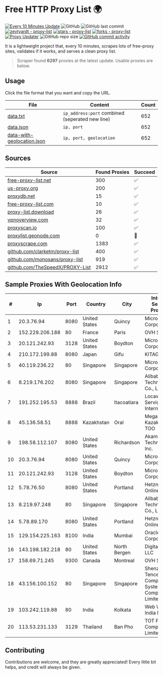 
# Free HTTP Proxy List 🌍

[![Every 10 Minutes Update](https://github.com/mertguvencli/http-proxy-list/actions/workflows/main.yml/badge.svg?branch=main)](https://github.com/mertguvencli/http-proxy-list/actions/workflows/main.yml)
![GitHub](https://img.shields.io/github/license/mertguvencli/http-proxy-list)
![GitHub last commit](https://img.shields.io/github/last-commit/mertguvencli/http-proxy-list)
[![zevtyardt - proxy-list](https://img.shields.io/static/v1?label=zevtyardt&message=proxy-list&color=blue&logo=github)](https://github.com/zevtyardt/proxy-list "Go to GitHub repo")
[![stars - proxy-list](https://img.shields.io/github/stars/zevtyardt/proxy-list?style=social)](https://github.com/zevtyardt/proxy-list)
[![forks - proxy-list](https://img.shields.io/github/forks/zevtyardt/proxy-list?style=social)](https://github.com/zevtyardt/proxy-list)
[![Proxy Updater](https://github.com/zevtyardt/proxy-list/workflows/Proxy%20Updater/badge.svg)](https://github.com/zevtyardt/proxy-list/actions?query=workflow:"Proxy+Updater")
![GitHub repo size](https://img.shields.io/github/repo-size/zevtyardt/proxy-list)
[![GitHub commit activity](https://img.shields.io/github/commit-activity/m/zevtyardt/proxy-list?logo=commits)](https://github.com/zevtyardt/proxy-list/commits/main)

It is a lightweight project that, every 10 minutes, scrapes lots of free-proxy sites, validates if it works, and serves a clean proxy list.

> Scraper found **6297** proxies at the latest update. Usable proxies are below.

## Usage

Click the file format that you want and copy the URL.

|File|Content|Count|
|----|-------|-----|
|[data.txt](https://raw.githubusercontent.com/mertguvencli/http-proxy-list/main/proxy-list/data.txt)|`ip_address:port` combined (seperated new line)|652|
|[data.json](https://raw.githubusercontent.com/mertguvencli/http-proxy-list/main/proxy-list/data.json)|`ip, port`|652|
|[data-with-geolocation.json](https://raw.githubusercontent.com/mertguvencli/http-proxy-list/main/proxy-list/data-with-geolocation.json)|`ip, port, geolocation`|652|

## Sources

|Source|Found Proxies|Succeed|
|------|-------------|-------|
|[free-proxy-list.net](https://free-proxy-list.net)|300|✅|
|[us-proxy.org](https://www.us-proxy.org)|200|✅|
|[proxydb.net](http://proxydb.net)|15|✅|
|[free-proxy-list.com](https://free-proxy-list.com/?page=&port=&type%5B%5D=http&type%5B%5D=https&up_time=0&search=Search)|10|✅|
|[proxy-list.download](https://www.proxy-list.download/HTTP)|26|✅|
|[vpnoverview.com](https://vpnoverview.com/privacy/anonymous-browsing/free-proxy-servers)|32|✅|
|[proxyscan.io](https://www.proxyscan.io)|100|✅|
|[proxylist.geonode.com](https://proxylist.geonode.com/api/proxy-list?limit=300&page=1&sort_by=lastChecked&sort_type=desc&protocols=http,https)|0|🚫|
|[proxyscrape.com](https://api.proxyscrape.com/v2/?request=displayproxies&protocol=http&timeout=10000&country=all&ssl=all&anonymity=all)|1383|✅|
|[github.com/clarketm/proxy-list](https://raw.githubusercontent.com/clarketm/proxy-list/master/proxy-list-raw.txt)|400|✅|
|[github.com/monosans/proxy-list](https://raw.githubusercontent.com/monosans/proxy-list/main/proxies/http.txt)|919|✅|
|[github.com/TheSpeedX/PROXY-List](https://raw.githubusercontent.com/TheSpeedX/PROXY-List/master/http.txt)|2912|✅|


## Sample Proxies With Geolocation Info

|#|Ip|Port|Country|City|Internet Service Provider|
|-|--|----|-------|----|-------------------------|
|1|20.3.76.94|8080|United States|Quincy|Microsoft Corporation|
|2|152.228.206.188|80|France|Paris|OVH SAS|
|3|20.121.242.93|3128|United States|Boydton|Microsoft Corporation|
|4|210.172.199.88|8080|Japan|Gifu|KITAGATA|
|5|40.119.236.22|80|Singapore|Singapore|Microsoft Corporation|
|6|8.219.176.202|8080|Singapore|Singapore|Alibaba (US) Technology Co., Ltd.|
|7|191.252.195.53|8888|Brazil|Itacoatiara|Locaweb Serviços de Internet S/A|
|8|45.136.58.51|8888|Kazakhstan|Oral|Megahost Kazakhstan TOO|
|9|198.58.112.107|8080|United States|Richardson|Akamai Technologies, Inc.|
|10|20.3.76.94|8080|United States|Quincy|Microsoft Corporation|
|11|20.121.242.93|3128|United States|Boydton|Microsoft Corporation|
|12|5.78.76.50|8080|United States|Portland|Hetzner Online GmbH|
|13|8.219.97.248|80|Singapore|Singapore|Alibaba (US) Technology Co., Ltd.|
|14|5.78.89.170|8080|United States|Portland|Hetzner Online GmbH|
|15|129.154.225.163|8100|India|Mumbai|Oracle Corporation|
|16|143.198.182.218|80|United States|North Bergen|DigitalOcean, LLC|
|17|158.69.71.245|9300|Canada|Montreal|OVH SAS|
|18|43.156.100.152|80|Singapore|Singapore|Shenzhen Tencent Computer Systems Company Limited|
|19|103.242.119.88|80|India|Kolkata|Web Werks India Pvt. Ltd.|
|20|113.53.231.133|3129|Thailand|Ban Pho|TOT Public Company Limited|



## Contributing

Contributions are welcome, and they are greatly appreciated! Every
little bit helps, and credit will always be given.

